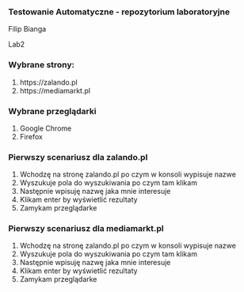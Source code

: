 <h3>Testowanie Automatyczne - repozytorium laboratoryjne</h3>
<p>Filip Bianga</p>
<p>Lab2</p>
<h3>Wybrane strony:</h3>
<ol>
<li>https://zalando.pl</li>
<li>https://mediamarkt.pl</li>
</ol>
<h3>Wybrane przeglądarki</h3>
<ol>
<li>Google Chrome</li>
<li>Firefox</li>
</ol>
<h3>Pierwszy scenariusz dla zalando.pl</h3>
<ol>
<li>Wchodzę na stronę zalando.pl po czym w konsoli wypisuje nazwe</li>
<li>Wyszukuje pola do wyszukiwania po czym tam klikam</li>
<li>Następnie wpisuję nazwę jaka mnie interesuje</li>
<li>Klikam enter by wyświetlić rezultaty</li>
<li>Zamykam przeglądarke</li>
</ol>
<h3>Pierwszy scenariusz dla mediamarkt.pl</h3>
<ol>
<li>Wchodzę na stronę zalando.pl po czym w konsoli wypisuje nazwe</li>
<li>Wyszukuje pola do wyszukiwania po czym tam klikam</li>
<li>Następnie wpisuję nazwę jaka mnie interesuje</li>
<li>Klikam enter by wyświetlić rezultaty</li>
<li>Zamykam przeglądarke</li>
</ol>